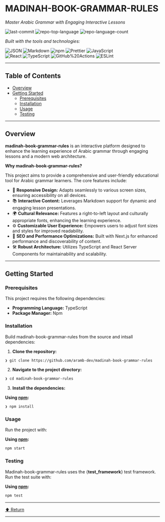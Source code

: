 # MADINAH-BOOK-GRAMMAR-RULES

_Master Arabic Grammar with Engaging Interactive Lessons_

![last-commit](https://img.shields.io/github/last-commit/aramb-dev/madinah-book-grammar-rules?style=flat&logo=git&logoColor=white&color=0080ff) ![repo-top-language](https://img.shields.io/github/languages/top/aramb-dev/madinah-book-grammar-rules?style=flat&color=0080ff) ![repo-language-count](https://img.shields.io/github/languages/count/aramb-dev/madinah-book-grammar-rules?style=flat&color=0080ff)

_Built with the tools and technologies:_

![JSON](https://img.shields.io/badge/JSON-000000.svg?style=flat&logo=JSON&logoColor=white) ![Markdown](https://img.shields.io/badge/Markdown-000000.svg?style=flat&logo=Markdown&logoColor=white) ![npm](https://img.shields.io/badge/npm-CB3837.svg?style=flat&logo=npm&logoColor=white) ![Prettier](https://img.shields.io/badge/Prettier-F7B93E.svg?style=flat&logo=Prettier&logoColor=black) ![JavaScript](https://img.shields.io/badge/JavaScript-F7DF1E.svg?style=flat&logo=JavaScript&logoColor=black)  
![React](https://img.shields.io/badge/React-61DAFB.svg?style=flat&logo=React&logoColor=black) ![TypeScript](https://img.shields.io/badge/TypeScript-3178C6.svg?style=flat&logo=TypeScript&logoColor=white) ![GitHub%20Actions](https://img.shields.io/badge/GitHub%20Actions-2088FF.svg?style=flat&logo=GitHub-Actions&logoColor=white) ![ESLint](https://img.shields.io/badge/ESLint-4B32C3.svg?style=flat&logo=ESLint&logoColor=white)

---

## Table of Contents

- [Overview](#overview)
- [Getting Started](#getting-started)
  - [Prerequisites](#prerequisites)
  - [Installation](#installation)
  - [Usage](#usage)
  - [Testing](#testing)

---

## Overview

**madinah-book-grammar-rules** is an interactive platform designed to enhance the learning experience of Arabic grammar through engaging lessons and a modern web architecture.

**Why madinah-book-grammar-rules?**

This project aims to provide a comprehensive and user-friendly educational tool for Arabic grammar learners. The core features include:

- 🎨 **Responsive Design:** Adapts seamlessly to various screen sizes, ensuring accessibility on all devices.
- 📚 **Interactive Content:** Leverages Markdown support for dynamic and engaging lesson presentations.
- 🌍 **Cultural Relevance:** Features a right-to-left layout and culturally appropriate fonts, enhancing the learning experience.
- ⚙️ **Customizable User Experience:** Empowers users to adjust font sizes and styles for improved readability.
- 🚀 **SEO and Performance Optimizations:** Built with Next.js for enhanced performance and discoverability of content.
- 🛠️ **Robust Architecture:** Utilizes TypeScript and React Server Components for maintainability and scalability.

---

## Getting Started

### Prerequisites

This project requires the following dependencies:

- **Programming Language:** TypeScript
- **Package Manager:** Npm

### Installation

Build madinah-book-grammar-rules from the source and intsall dependencies:

1. **Clone the repository:**

```sh
❯ git clone https://github.com/aramb-dev/madinah-book-grammar-rules
```

2. **Navigate to the project directory:**

```sh
❯ cd madinah-book-grammar-rules
```

3. **Install the dependencies:**

**Using [npm](https://www.npmjs.com/):**

```sh
❯ npm install

```

### Usage

Run the project with:

**Using [npm](https://www.npmjs.com/):**

```sh
npm start

```

### Testing

Madinah-book-grammar-rules uses the {**test_framework**} test framework. Run the test suite with:

**Using [npm](https://www.npmjs.com/):**

```sh
npm test

```

---

[⬆ Return](#top)

---
